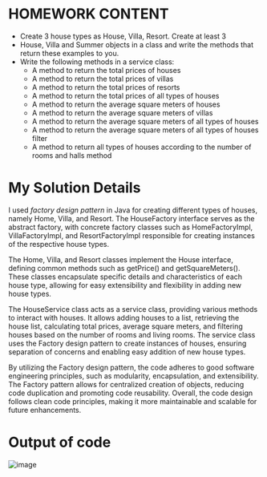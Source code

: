 # HOMEWORK CONTENT
* Create 3 house types as House, Villa, Resort. Create at least 3
* House, Villa and Summer objects in a class and write the methods that return these examples to you. 
* Write the following methods in a service class:
  * A method to return the total prices of houses
  * A method to return the total prices of villas
  * A method to return the total prices of resorts
  * A method to return the total prices of all types of houses
  * A method to return the average square meters of houses
  * A method to return the average square meters of villas
  * A method to return the average square meters of all types of houses
  * A method to return the average square meters of all types of houses filter
  * A method to return all types of houses according to the number of rooms and halls method

# My Solution Details
I used *factory design pattern* in Java for creating different types of houses, namely Home, Villa, and Resort. The HouseFactory interface serves as the abstract factory, with concrete factory classes such as HomeFactoryImpl, VillaFactoryImpl, and ResortFactoryImpl responsible for creating instances of the respective house types.

The Home, Villa, and Resort classes implement the House interface, defining common methods such as getPrice() and getSquareMeters(). These classes encapsulate specific details and characteristics of each house type, allowing for easy extensibility and flexibility in adding new house types.

The HouseService class acts as a service class, providing various methods to interact with houses. It allows adding houses to a list, retrieving the house list, calculating total prices, average square meters, and filtering houses based on the number of rooms and living rooms. The service class uses the Factory design pattern to create instances of houses, ensuring separation of concerns and enabling easy addition of new house types.

By utilizing the Factory design pattern, the code adheres to good software engineering principles, such as modularity, encapsulation, and extensibility. The Factory pattern allows for centralized creation of objects, reducing code duplication and promoting code reusability. Overall, the code design follows clean code principles, making it more maintainable and scalable for future enhancements.

# Output of code
![image](https://github.com/sinemturkcu/AkbankPatikaBootcamp/assets/42895382/d95215ef-935c-4d9f-99da-bd0fd39ea652)
